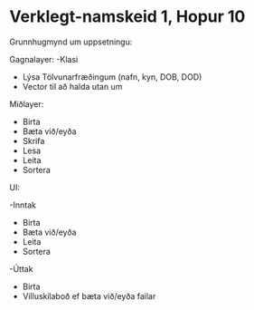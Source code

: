Verklegt-namskeid 1, Hopur 10
===========================
Grunnhugmynd um uppsetningu:

Gagnalayer:
-Klasi
  - Lýsa Tölvunarfræðingum (nafn, kyn, DOB, DOD)
  - Vector til að halda utan um

Miðlayer:
- Birta
- Bæta við/eyða
- Skrifa
- Lesa
- Leita
- Sortera

UI:

-Inntak
  - Birta
  - Bæta við/eyða
  - Leita
  - Sortera

-Úttak
  - Birta
  - Villuskilaboð ef bæta við/eyða failar
